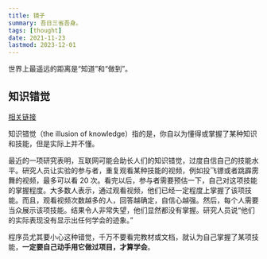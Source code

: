 ```yaml
---
title: 镜子
summary: 吾日三省吾身。
tags: [thought]
date: 2021-11-23
lastmod: 2023-12-01
---
```


世界上最遥远的距离是“知道”和“做到”。

## 知识错觉

[相关链接](https://www.bbc.com/worklife/article/20220812-the-illusion-of-knowledge-that-makes-people-overconfident)

知识错觉（the illusion of knowledge）指的是，你自以为懂得或掌握了某种知识和技能，但是实际上并不懂。

最近的一项研究表明，互联网可能会助长人们的知识错觉，过度自信自己的技能水平。研究人员让实验的参与者，重复观看某种技能的视频，例如投飞镖或者跳霹雳舞的视频，最多可以看 20 次。看完以后，参与者需要预估一下，自己对这项技能的掌握程度。大多数人表示，通过观看视频，他们已经一定程度上掌握了该项技能。而且，观看视频次数越多的人，回答越确定，自信心越强。然后，每个人需要当众展示该项技能。结果令人非常失望，他们显然都没有掌握。研究人员说“他们的实际表现没有显示出任何学会的迹象。”

程序员尤其要小心这种错觉，千万不要看完教材或文档，就认为自己掌握了某项技能，**一定要自己动手用它做过项目，才算学会**。
